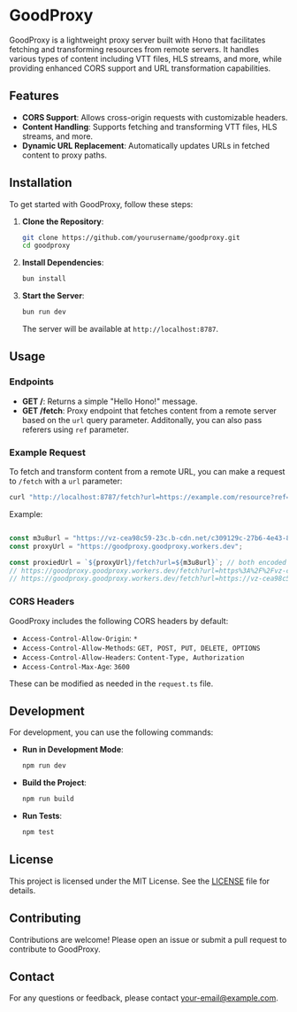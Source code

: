 
# GoodProxy

GoodProxy is a lightweight proxy server built with Hono that facilitates fetching and transforming resources from remote servers. It handles various types of content including VTT files, HLS streams, and more, while providing enhanced CORS support and URL transformation capabilities.

## Features

- **CORS Support**: Allows cross-origin requests with customizable headers.
- **Content Handling**: Supports fetching and transforming VTT files, HLS streams, and more.
- **Dynamic URL Replacement**: Automatically updates URLs in fetched content to proxy paths.

## Installation

To get started with GoodProxy, follow these steps:

1. **Clone the Repository**:

    ```bash
    git clone https://github.com/yourusername/goodproxy.git
    cd goodproxy
    ```

2. **Install Dependencies**:

    ```bash
    bun install
    ```

3. **Start the Server**:

    ```bash
    bun run dev
    ```

    The server will be available at `http://localhost:8787`.

## Usage

### Endpoints

- **GET /**: Returns a simple "Hello Hono!" message.
- **GET /fetch**: Proxy endpoint that fetches content from a remote server based on the `url` query parameter. Additonally, you can also pass referers using `ref` parameter.

### Example Request

To fetch and transform content from a remote URL, you can make a request to `/fetch` with a `url` parameter:

```bash
curl "http://localhost:8787/fetch?url=https://example.com/resource?ref=https://some-referer.com"
```
Example:

```ts

const m3u8url = "https://vz-cea98c59-23c.b-cdn.net/c309129c-27b6-4e43-8254-62a15c77c5ee/842x480/video.m3u8";
const proxyUrl = "https://goodproxy.goodproxy.workers.dev";

const proxiedUrl = `${proxyUrl}/fetch?url=${m3u8url}`; // both encoded and non encoded urls will work
// https://goodproxy.goodproxy.workers.dev/fetch?url=https%3A%2F%2Fvz-cea98c59-23c.b-cdn.net%2Fc309129c-27b6-4e43-8254-62a15c77c5ee%2F842x480%2Fvideo.m3u8
// https://goodproxy.goodproxy.workers.dev/fetch?url=https://vz-cea98c59-23c.b-cdn.net/c309129c-27b6-4e43-8254-62a15c77c5ee/842x480/video.m3u8
```

### CORS Headers

GoodProxy includes the following CORS headers by default:

- `Access-Control-Allow-Origin`: `*`
- `Access-Control-Allow-Methods`: `GET, POST, PUT, DELETE, OPTIONS`
- `Access-Control-Allow-Headers`: `Content-Type, Authorization`
- `Access-Control-Max-Age`: `3600`

These can be modified as needed in the `request.ts` file.

## Development

For development, you can use the following commands:

- **Run in Development Mode**:

    ```bash
    npm run dev
    ```

- **Build the Project**:

    ```bash
    npm run build
    ```

- **Run Tests**:

    ```bash
    npm test
    ```

## License

This project is licensed under the MIT License. See the [LICENSE](LICENSE) file for details.

## Contributing

Contributions are welcome! Please open an issue or submit a pull request to contribute to GoodProxy.

## Contact

For any questions or feedback, please contact [your-email@example.com](mailto:your-email@example.com).

